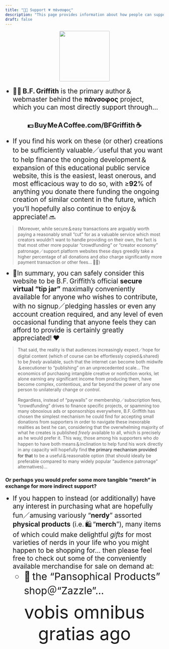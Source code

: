 ```yaml
---
title: "💸🫙 Support 💗 πάνσοφος"
description: "This page provides information about how people can support the πάνσοφος project!"
draft: false
---
```


<style lang="scss">
  a { text-decoration: none !important; }
  li { font-size:1.5em; }
</style>

<p set:html={markdownify(config.params.copyright)} class="text-white/75" style="text-align:center;">
  <img src="/images/bmc_qr.png" style="width:10rem;height:10rem;border-radius:3px;">
</p>

* ✍🏼 **B.F. Griffith** is the primary author＆webmaster behind the [**πάνσοφος**](https://pansophos.github.io/about/) project, which you can most directly support through…

<h2 style="text-align:center;">
  <a href="https://www.buymeacoffee.com/BFGriffith" target="_blank" style="text-decoration:none;">💵 Buy Me A Coffee.com/BFGriffith ☕</a>
</h2>

* If you find his work on these (or other) creations to be sufficiently valuable／useful that you want to help finance the ongoing development＆expansion of this educational public service website, this is the easiest, least onerous, and most efficacious way to do so, with ≥**92**% of anything you [donate there](https://www.buymeacoffee.com/BFGriffith) funding the ongoing creation of similar content in the future, which you’ll hopefully also continue to enjoy＆appreciate! 🔜
> (Moreover, while secure＆easy transactions are arguably worth paying a reasonably small “cut” for as a valuable service which most creators wouldn’t want to handle providing on their own, the fact is that most other more popular “crowdfunding” or “creator economy” patronage／support platform websites these days greedily take a higher percentage of all donations and _also_ charge significantly more payment transaction or other fees… 👎🏼)
* 🫙In summary, you can safely consider [this website to be B.F. Griffith’s official **secure virtual “tip jar”**](https://www.buymeacoffee.com/BFGriffith) maximally conveniently available for anyone who wishes to contribute, with no signup／pledging hassles or even any account creation required, and any level of even occasional funding that anyone feels they can afford to provide is certainly greatly appreciated! ❤️
> That said, the reality is that audiences increasingly expect／hope for digital content (which of course can be effortlessly copied＆shared) to be _freely_ available, such that the internet can become both midwife＆executioner to “publishing” on an unprecedented scale… The economics of purchasing intangible creative or nonfiction works, let alone earning any significant income from producing them, have become complex, contentious, and far beyond the power of any one person to unilaterally change or _control_.
> 
> Regardless, instead of “paywalls” or membership／subscription fees, “crowdfunding” drives to finance specific projects, or spamming too many obnoxious ads or sponsorships everywhere, B.F. Griffith has chosen the simplest mechanism he could find for accepting small donations from supporters in order to navigate these inexorable realities as best he can, considering that the overwhelming majority of what he creates is published _freely_ available to all, which is precisely as he would prefer it. This way, those among his supporters who _do_ happen to have both means＆inclination to help fund his work directly in any capacity will hopefully find [the primary mechanism provided for that](https://www.buymeacoffee.com/BFGriffith) to be a useful＆reasonable option (that should ideally be preferable compared to many widely popular “audience patronage” alternatives)…
### Or perhaps you would prefer some more tangible “merch” in exchange for more indirect support?
* If you happen to instead (or additionally) have any interest in purchasing what are hopefully fun／amusing variously “**nerdy**” assorted **physical products** (i.e. 🛍 “**merch**”), many items of which could make delightful _gifts_ for most varieties of nerds in your life who you might happen to be shopping for… then please feel free to check out some of the conveniently available merchandise for sale on demand at:
  * 🛒 [the “Pansophical Products” shop＠“Zazzle”…](https://www.zazzle.com/store/pansophical_products)

<div style="text-align:center;font-size:4em;">vobis omnibus gratias ago</div>